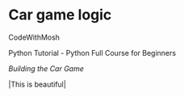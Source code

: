 # Car game logic
CodeWithMosh

Python Tutorial - Python Full Course for Beginners

_Building the Car Game_

|This is beautiful|